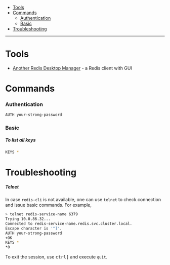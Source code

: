 - [Tools](#tools)
- [Commands](#commands)
    + [Authentication](#authentication)
    + [Basic](#basic)
- [Troubleshooting](#troubleshooting)
____

# Tools

- [Another Redis Desktop
  Manager](https://github.com/qishibo/AnotherRedisDesktopManager) - a Redis
  client with GUI

# Commands

### Authentication

```sh
AUTH your-strong-password
```

### Basic

##### To list all keys

```sh
KEYS *
```

# Troubleshooting

##### Telnet

In case `redis-cli` is not available, one can use `telnet` to check connection
and issue basic commands. For example,

```sh
> telnet redis-service-name 6379
Trying 10.0.86.32...
Connected to redis-service-name.redis.svc.cluster.local.
Escape character is '^]'.
AUTH your-strong-password
+OK
KEYS *
*0
```

To exit the session, use <kbd>ctrl</kbd><kbd>]</kbd> and execute `quit`.
